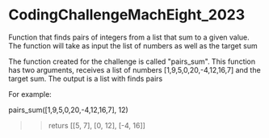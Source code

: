 # CodingChallengeMachEight_2023
Function that finds pairs of integers from a list that sum to a given value. The function will take as input the list of numbers as well as the target sum

The function created for the challenge is called "pairs_sum". This function has two arguments, receives a list of numbers [1,9,5,0,20,-4,12,16,7] and the target sum.
The output is a list with finds pairs

For example:

pairs_sum([1,9,5,0,20,-4,12,16,7], 12)

>> returs [[5, 7], [0, 12], [-4, 16]]
